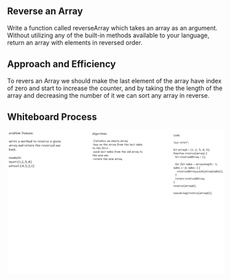 ## Reverse an Array
Write a function called reverseArray which takes an array as an argument. Without utilizing any of the built-in methods available to your language, return an array with elements in reversed order.

## Approach and Efficiency
To revers an Array we should make the last element of the array have index of zero and start to increase the counter, and by taking the the length of the array and decreasing the number of it we can sort any array in reverse.

## Whiteboard Process
![reverse](reverse.png)
